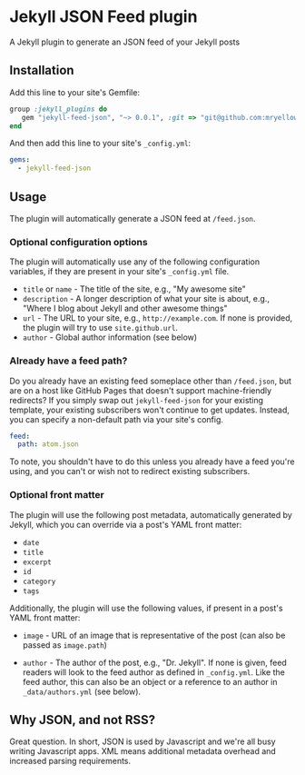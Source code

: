 # Jekyll JSON Feed plugin

A Jekyll plugin to generate an JSON feed of your Jekyll posts

## Installation

Add this line to your site's Gemfile:

```ruby
group :jekyll_plugins do
   gem "jekyll-feed-json", "~> 0.0.1", :git => "git@github.com:mryellow/jekyll-feed-json.git"
end
```

And then add this line to your site's `_config.yml`:

```yml
gems:
  - jekyll-feed-json
```

## Usage

The plugin will automatically generate a JSON feed at `/feed.json`.

### Optional configuration options

The plugin will automatically use any of the following configuration variables, if they are present in your site's `_config.yml` file.

* `title` or `name` - The title of the site, e.g., "My awesome site"
* `description` - A longer description of what your site is about, e.g., "Where I blog about Jekyll and other awesome things"
* `url` - The URL to your site, e.g., `http://example.com`. If none is provided, the plugin will try to use `site.github.url`.
* `author` - Global author information (see below)

### Already have a feed path?

Do you already have an existing feed someplace other than `/feed.json`, but are on a host like GitHub Pages that doesn't support machine-friendly redirects? If you simply swap out `jekyll-feed-json` for your existing template, your existing subscribers won't continue to get updates. Instead, you can specify a non-default path via your site's config.

```yml
feed:
  path: atom.json
```

To note, you shouldn't have to do this unless you already have a feed you're using, and you can't or wish not to redirect existing subscribers.

### Optional front matter

The plugin will use the following post metadata, automatically generated by Jekyll, which you can override via a post's YAML front matter:

* `date`
* `title`
* `excerpt`
* `id`
* `category`
* `tags`

Additionally, the plugin will use the following values, if present in a post's YAML front matter:

* `image` - URL of an image that is representative of the post (can also be passed as `image.path`)

* `author` - The author of the post, e.g., "Dr. Jekyll". If none is given, feed readers will look to the feed author as defined in `_config.yml`. Like the feed author, this can also be an object or a reference to an author in `_data/authors.yml` (see below).

## Why JSON, and not RSS?

Great question. In short, JSON is used by Javascript and we're all busy writing Javascript apps. XML means additional metadata overhead and increased parsing requirements.
